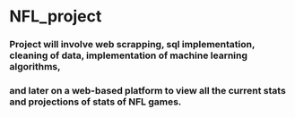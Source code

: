 # NFL_project

### Project will involve web scrapping, sql implementation, cleaning of data, implementation of machine learning algorithms,
###  and later on a web-based platform to view all the current stats and projections of stats of NFL games.